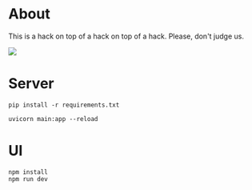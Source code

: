 # About

This is a hack on top of a hack on top of a hack.
Please, don't judge us.

[![](http://img.youtube.com/vi/InIO073Ubgo/0.jpg)](http://www.youtube.com/watch?v=InIO073Ubgo "Don't Blink")

# Server

```shell
pip install -r requirements.txt

uvicorn main:app --reload
```

# UI

```shell
npm install
npm run dev
```
